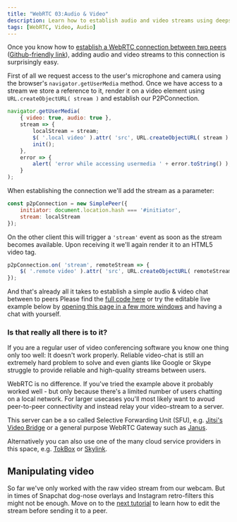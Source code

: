 ```yaml
---
title: "WebRTC 03:Audio & Video"
description: Learn how to establish audio and video streams using deepstream
tags: [WebRTC, Video, Audio]
---
```


Once you know how to [establish a WebRTC connection between two peers](../webrtc-datachannels) ([Github-friendly link](../10-webrtc-datachannels)), adding audio and video streams to this connection is surprisingly easy.

First of all we request access to the user's microphone and camera using the browser's `navigator.getUserMedia` method. Once we have access to a stream we store a reference to it, render it on a video element using `URL.createObjectURL( stream )` and establish our P2PConnection.

```javascript
navigator.getUserMedia(
    { video: true, audio: true },
    stream => {
        localStream = stream;
        $( '.local video' ).attr( 'src', URL.createObjectURL( stream ) );
        init();
    },
    error => {
        alert( 'error while accessing usermedia ' + error.toString() );
    }
);
```

When establishing the connection we'll add the stream as a parameter:

```javascript
const p2pConnection = new SimplePeer({
    initiator: document.location.hash === '#initiator',
    stream: localStream
});
```

On the other client this will trigger a `'stream'` event as soon as the stream becomes available. Upon receiving it we'll again render it to an HTML5 video tag.

```javascript
p2pConnection.on( 'stream', remoteStream => {
    $( '.remote video' ).attr( 'src', URL.createObjectURL( remoteStream ) );
});
```

And that's already all it takes to establish a simple audio & video chat between to peers Please find the [full code here](https://github.com/deepstreamIO/dsh-demo-webrtc-examples/blob/master/02-full-mesh/full-mesh.js) or try the editable live example below by <a href="/tutorials/protocols/webrtc-audio-video/" target="_blank">opening this page in a few more windows</a> and having a chat with yourself.

### Is that really all there is to it?
If you are a regular user of video conferencing software you know one thing only too well: It doesn't work properly. Reliable video-chat is still an extremely hard problem to solve and even giants like Google or Skype struggle to provide reliable and high-quality streams between users.

WebRTC is no difference. If you've tried the example above it probably worked well - but only because there's a limited number of users chatting on a local network. For larger usecases you'll most likely want to avoud peer-to-peer connectivity and instead relay your video-stream to a server.

This server can be a so called Selective Forwarding Unit (SFU), e.g. [Jitsi's Video Bridge](https://jitsi.org/Projects/JitsiVideobridge) or a general purpose WebRTC Gateway such as [Janus](https://janus.conf.meetecho.com/).

Alternatively you can also use one of the many cloud service providers in this space, e.g. [TokBox](https://tokbox.com/) or [Skylink](https://skylink.io/).

## Manipulating video
So far we've only worked with the raw video stream from our webcam. But in times of Snapchat dog-nose overlays and Instagram retro-filters this might not be enough. Move on to the [next tutorial](../webrtc-video-manipulation) to learn how to edit the stream before sending it to a peer.
